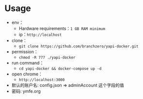 # Usage

- env：
	- Hardware requirements：`1 GB RAM minimum`
	- ip：`http://localhost`
- clone：
	- `git clone https://github.com/branchzero/yapi-docker.git`
- permission：
	- `chmod -R 777 ./yapi-docker`
- run command：
	- `cd yapi-docker && docker-compose up -d`
- open chrome：
	- `http://localhost:3000`
- 默认的账户名: config.json =>  adminAccount 这个字段的值
- 密码: ymfe.org
